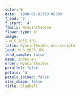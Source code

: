 ```yaml
---
color: B
date: '1900-01-01T00:00:00'
f_end: '5'
f_start: '4'
family: Hyacinthaceae
flower_type: B
image:
- M_G_2855.JPG
latin: Hyacinthoides non-scripta
lead: M_G_2855.JPG
lead_sample: false
name: index.en
order: Hyacinthoides
parallel: false
petals: '6'
petals_joined: false
star_shape: false
title: Bluebell
---
```

